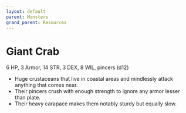 ```yaml
---
layout: default
parent: Monsters
grand_parent: Resources
---
```


# Giant Crab

6 HP, 3 Armor, 14 STR, 3 DEX, 8 WIL, pincers (d12)

- Huge crustaceans that live in coastal areas and mindlessly attack anything that comes near.
- Their pincers crush with enough strength to ignore any armor lesser than plate. 
- Their heavy carapace makes them notably sturdy but equally slow.
